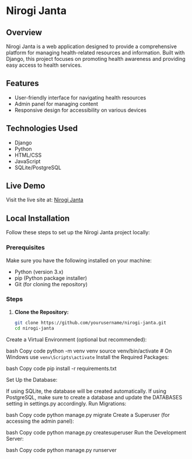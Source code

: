 # Nirogi Janta

## Overview
Nirogi Janta is a web application designed to provide a comprehensive platform for managing health-related resources and information. Built with Django, this project focuses on promoting health awareness and providing easy access to health services.

## Features
- User-friendly interface for navigating health resources
- Admin panel for managing content
- Responsive design for accessibility on various devices

## Technologies Used
- Django
- Python
- HTML/CSS
- JavaScript
- SQLite/PostgreSQL

## Live Demo
Visit the live site at: [Nirogi Janta]([http://your-live-site-link](https://cod-a-festx-project.onrender.com/))

## Local Installation

Follow these steps to set up the Nirogi Janta project locally:

### Prerequisites
Make sure you have the following installed on your machine:
- Python (version 3.x)
- pip (Python package installer)
- Git (for cloning the repository)

### Steps

1. **Clone the Repository:**
   ```bash
   git clone https://github.com/yourusername/nirogi-janta.git
   cd nirogi-janta


Create a Virtual Environment (optional but recommended):

bash
Copy code
python -m venv venv
source venv/bin/activate  # On Windows use `venv\Scripts\activate`
Install the Required Packages:

bash
Copy code
pip install -r requirements.txt

Set Up the Database:

If using SQLite, the database will be created automatically.
If using PostgreSQL, make sure to create a database and update the DATABASES setting in settings.py accordingly.
Run Migrations:

bash
Copy code
python manage.py migrate
Create a Superuser (for accessing the admin panel):

bash
Copy code
python manage.py createsuperuser
Run the Development Server:

bash
Copy code
python manage.py runserver
